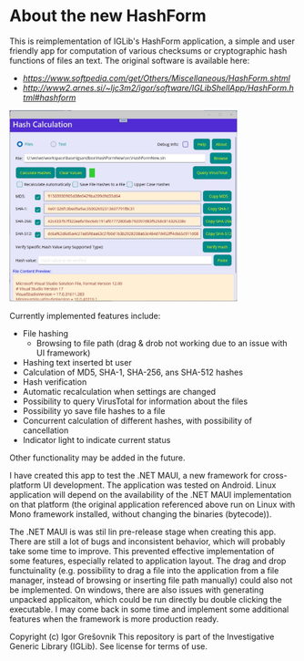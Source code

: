 # About the new HashForm

This is reimplementation of IGLib's HashForm application, a simple and user friendly app for computation of various checksums or cryptographic hash functions of files an text. The original software is available here:
* *https://www.softpedia.com/get/Others/Miscellaneous/HashForm.shtml*
* *http://www2.arnes.si/~ljc3m2/igor/software/IGLibShellApp/HashForm.html#hashform*

<a href="images/HashForm_Windows_filehashing.jpg">
<img src="images/HashForm_Windows_filehashing.jpg" width="400"  >
</a>

Currently implemented features include:
* File hashing
  * Browsing to file path (drag & drob not working due to an issue with UI framework)
* Hashing text inserted bt user
* Calculation of MD5, SHA-1, SHA-256, ans SHA-512 hashes
* Hash verification
* Automatic recalculation when settings are changed
* Possibility to query VirusTotal for information about the files
* Possibility yo save file hashes to a file
* Concurrent calculation of different hashes, with possibility of cancellation
* Indicator light to indicate current status

Other functionality may be added in the future.

I have created this app to test the .NET MAUI, a new framework for cross-platform UI development. The application was tested on Android. Linux application will depend on the availability of the .NET MAUI implementation on that platform (the original application referenced above run on Linux with Mono framework installed, without changing the binaries (bytecode)).

The .NET MAUI is was stil lin pre-release stage when creating this app. There are still  a lot of bugs and inconsistent behavior, which will probably take some time to improve. This prevented effective implementation of some features, especially related to application layout. The drag and drop functuinality (e.g. possibility to drag a file into the application from a file manager, instead of browsing or inserting file path manually) could also not be implemented. On windows, there are also issues with generating unpacked applicaiton, which could be run directly bu double clicking the executable. I may come back in some time and implement some additional features when the framework is more production ready.


Copyright (c) Igor Grešovnik
This repository is part of the Investigative Generic Library (IGLib). See license for terms of use.
